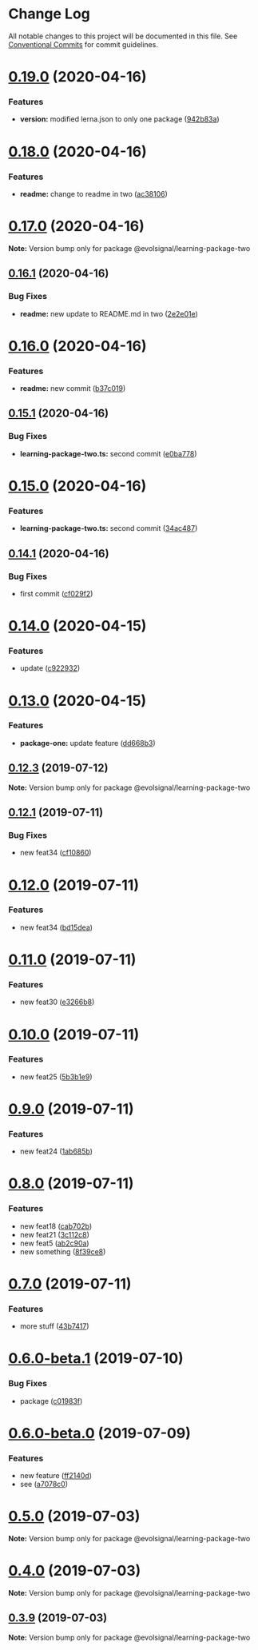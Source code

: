 # Change Log

All notable changes to this project will be documented in this file.
See [Conventional Commits](https://conventionalcommits.org) for commit guidelines.

# [0.19.0](https://github.com/wizeline/lerna-leo/compare/v0.18.0...v0.19.0) (2020-04-16)


### Features

* **version:** modified lerna.json to only one package ([942b83a](https://github.com/wizeline/lerna-leo/commit/942b83a))





# [0.18.0](https://github.com/wizeline/lerna-leo/compare/v0.17.0...v0.18.0) (2020-04-16)


### Features

* **readme:** change to readme in two ([ac38106](https://github.com/wizeline/lerna-leo/commit/ac38106))





# [0.17.0](https://github.com/wizeline/lerna-leo/compare/v0.16.1...v0.17.0) (2020-04-16)

**Note:** Version bump only for package @evolsignal/learning-package-two





## [0.16.1](https://github.com/wizeline/lerna-leo/compare/v0.16.0...v0.16.1) (2020-04-16)


### Bug Fixes

* **readme:** new update to README.md in two ([2e2e01e](https://github.com/wizeline/lerna-leo/commit/2e2e01e))





# [0.16.0](https://github.com/wizeline/lerna-leo/compare/v0.15.1...v0.16.0) (2020-04-16)


### Features

* **readme:** new commit ([b37c019](https://github.com/wizeline/lerna-leo/commit/b37c019))





## [0.15.1](https://github.com/wizeline/lerna-leo/compare/v0.15.0...v0.15.1) (2020-04-16)


### Bug Fixes

* **learning-package-two.ts:** second commit ([e0ba778](https://github.com/wizeline/lerna-leo/commit/e0ba778))





# [0.15.0](https://github.com/wizeline/lerna-leo/compare/v0.14.1...v0.15.0) (2020-04-16)


### Features

* **learning-package-two.ts:** second commit ([34ac487](https://github.com/wizeline/lerna-leo/commit/34ac487))





## [0.14.1](https://github.com/wizeline/lerna-leo/compare/v0.14.0...v0.14.1) (2020-04-16)


### Bug Fixes

* first commit ([cf029f2](https://github.com/wizeline/lerna-leo/commit/cf029f2))





# [0.14.0](https://github.com/wizeline/lerna-leo/compare/v0.13.0...v0.14.0) (2020-04-15)


### Features

* update ([c922932](https://github.com/wizeline/lerna-leo/commit/c922932))





# [0.13.0](https://github.com/wizeline/lerna-leo/compare/v0.12.3...v0.13.0) (2020-04-15)


### Features

* **package-one:** update feature ([dd668b3](https://github.com/wizeline/lerna-leo/commit/dd668b3))





## [0.12.3](https://github.com/wizeline/lerna-leo/compare/v0.12.2...v0.12.3) (2019-07-12)

**Note:** Version bump only for package @evolsignal/learning-package-two





## [0.12.1](https://github.com/wizeline/lerna-leo/compare/v0.12.0...v0.12.1) (2019-07-11)


### Bug Fixes

* new feat34 ([cf10860](https://github.com/wizeline/lerna-leo/commit/cf10860))





# [0.12.0](https://github.com/wizeline/lerna-leo/compare/v0.11.0...v0.12.0) (2019-07-11)


### Features

* new feat34 ([bd15dea](https://github.com/wizeline/lerna-leo/commit/bd15dea))





# [0.11.0](https://github.com/wizeline/lerna-leo/compare/v0.10.0...v0.11.0) (2019-07-11)


### Features

* new feat30 ([e3266b8](https://github.com/wizeline/lerna-leo/commit/e3266b8))





# [0.10.0](https://github.com/wizeline/lerna-leo/compare/v0.9.0...v0.10.0) (2019-07-11)


### Features

* new feat25 ([5b3b1e9](https://github.com/wizeline/lerna-leo/commit/5b3b1e9))





# [0.9.0](https://github.com/wizeline/lerna-leo/compare/v0.8.0...v0.9.0) (2019-07-11)


### Features

* new feat24 ([1ab685b](https://github.com/wizeline/lerna-leo/commit/1ab685b))





# [0.8.0](https://github.com/wizeline/lerna-leo/compare/v0.7.0...v0.8.0) (2019-07-11)


### Features

* new feat18 ([cab702b](https://github.com/wizeline/lerna-leo/commit/cab702b))
* new feat21 ([3c112c8](https://github.com/wizeline/lerna-leo/commit/3c112c8))
* new feat5 ([ab2c90a](https://github.com/wizeline/lerna-leo/commit/ab2c90a))
* new something ([8f39ce8](https://github.com/wizeline/lerna-leo/commit/8f39ce8))





# [0.7.0](https://github.com/wizeline/lerna-leo/compare/v0.6.0-beta.1...v0.7.0) (2019-07-11)


### Features

* more stuff ([43b7417](https://github.com/wizeline/lerna-leo/commit/43b7417))





# [0.6.0-beta.1](https://github.com/wizeline/lerna-leo/compare/v0.6.0-beta.0...v0.6.0-beta.1) (2019-07-10)


### Bug Fixes

* package ([c01983f](https://github.com/wizeline/lerna-leo/commit/c01983f))





# [0.6.0-beta.0](https://github.com/wizeline/lerna-leo/compare/v0.5.1-beta.0...v0.6.0-beta.0) (2019-07-09)


### Features

* new feature ([ff2140d](https://github.com/wizeline/lerna-leo/commit/ff2140d))
* see ([a7078c0](https://github.com/wizeline/lerna-leo/commit/a7078c0))





# [0.5.0](https://github.com/wizeline/lerna-leo/compare/v0.4.0...v0.5.0) (2019-07-03)

**Note:** Version bump only for package @evolsignal/learning-package-two





# [0.4.0](https://github.com/wizeline/lerna-leo/compare/v0.3.9...v0.4.0) (2019-07-03)

**Note:** Version bump only for package @evolsignal/learning-package-two





## [0.3.9](https://github.com/wizeline/lerna-leo/compare/v0.3.8...v0.3.9) (2019-07-03)

**Note:** Version bump only for package @evolsignal/learning-package-two

